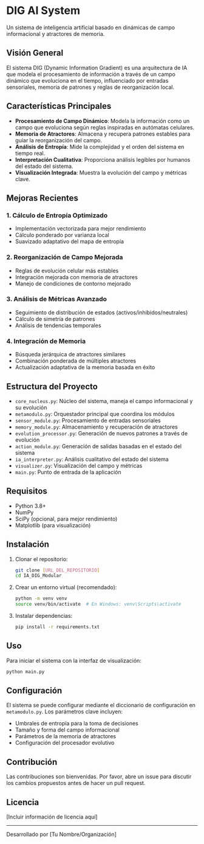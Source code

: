 # DIG AI System

Un sistema de inteligencia artificial basado en dinámicas de campo informacional y atractores de memoria.

## Visión General

El sistema DIG (Dynamic Information Gradient) es una arquitectura de IA que modela el procesamiento de información a través de un campo dinámico que evoluciona en el tiempo, influenciado por entradas sensoriales, memoria de patrones y reglas de reorganización local.

## Características Principales

- **Procesamiento de Campo Dinámico**: Modela la información como un campo que evoluciona según reglas inspiradas en autómatas celulares.
- **Memoria de Atractores**: Almacena y recupera patrones estables para guiar la reorganización del campo.
- **Análisis de Entropía**: Mide la complejidad y el orden del sistema en tiempo real.
- **Interpretación Cualitativa**: Proporciona análisis legibles por humanos del estado del sistema.
- **Visualización Integrada**: Muestra la evolución del campo y métricas clave.

## Mejoras Recientes

### 1. Cálculo de Entropía Optimizado
- Implementación vectorizada para mejor rendimiento
- Cálculo ponderado por varianza local
- Suavizado adaptativo del mapa de entropía

### 2. Reorganización de Campo Mejorada
- Reglas de evolución celular más estables
- Integración mejorada con memoria de atractores
- Manejo de condiciones de contorno mejorado

### 3. Análisis de Métricas Avanzado
- Seguimiento de distribución de estados (activos/inhibidos/neutrales)
- Cálculo de simetría de patrones
- Análisis de tendencias temporales

### 4. Integración de Memoria
- Búsqueda jerárquica de atractores similares
- Combinación ponderada de múltiples atractores
- Actualización adaptativa de la memoria basada en éxito

## Estructura del Proyecto

- `core_nucleus.py`: Núcleo del sistema, maneja el campo informacional y su evolución
- `metamodulo.py`: Orquestador principal que coordina los módulos
- `sensor_module.py`: Procesamiento de entradas sensoriales
- `memory_module.py`: Almacenamiento y recuperación de atractores
- `evolution_processor.py`: Generación de nuevos patrones a través de evolución
- `action_module.py`: Generación de salidas basadas en el estado del sistema
- `ia_interpreter.py`: Análisis cualitativo del estado del sistema
- `visualizer.py`: Visualización del campo y métricas
- `main.py`: Punto de entrada de la aplicación

## Requisitos

- Python 3.8+
- NumPy
- SciPy (opcional, para mejor rendimiento)
- Matplotlib (para visualización)

## Instalación

1. Clonar el repositorio:
   ```bash
   git clone [URL_DEL_REPOSITORIO]
   cd IA_DIG_Modular
   ```

2. Crear un entorno virtual (recomendado):
   ```bash
   python -m venv venv
   source venv/bin/activate  # En Windows: venv\Scripts\activate
   ```

3. Instalar dependencias:
   ```bash
   pip install -r requirements.txt
   ```

## Uso

Para iniciar el sistema con la interfaz de visualización:

```bash
python main.py
```

## Configuración

El sistema se puede configurar mediante el diccionario de configuración en `metamodulo.py`. Los parámetros clave incluyen:

- Umbrales de entropía para la toma de decisiones
- Tamaño y forma del campo informacional
- Parámetros de la memoria de atractores
- Configuración del procesador evolutivo

## Contribución

Las contribuciones son bienvenidas. Por favor, abre un issue para discutir los cambios propuestos antes de hacer un pull request.

## Licencia

[Incluir información de licencia aquí]

---

Desarrollado por [Tu Nombre/Organización]

